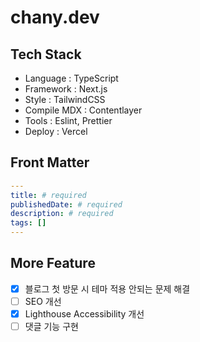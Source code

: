 # chany.dev

## Tech Stack

- Language : TypeScript
- Framework : Next.js
- Style : TailwindCSS
- Compile MDX : Contentlayer
- Tools : Eslint, Prettier
- Deploy : Vercel

## Front Matter

```yaml
---
title: # required
publishedDate: # required
description: # required
tags: []
---
```

## More Feature

- [x] 블로그 첫 방문 시 테마 적용 안되는 문제 해결
- [ ] SEO 개선
- [x] Lighthouse Accessibility 개선
- [ ] 댓글 기능 구현
